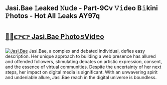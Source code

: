 ## Jasi.Bae 𝙻eaked 𝙽u𝚍e - Part-9Cv 𝚅𝚒deo B𝚒kini 𝙿hotos - Hot All 𝙻eaks AY97q

# <h2><a href="http://ld02bn.urlbe.top/?page=Jasi.Bae">🔗🔗👉👉 Jasi.Bae P𝚑oto𝚜Vid𝚎o</a></h2>

[![Jasi.Bae](https://i.imgur.com/eBuTRDB.gif)](http://ld02bn.urlbe.top/?page=Jasi.Bae)
Jasi.Bae, a complex and debated individual, defies easy description. Her unique approach to building a web presence has allured and offended followers, stimulating debates on artistic expression, consent, and the essence of virtual communities. Despite the uncertainty of her next steps, her impact on digital media is significant. With an unwavering spirit and undeniable allure, Jasi.Bae reach in the digital universe is boundless.
